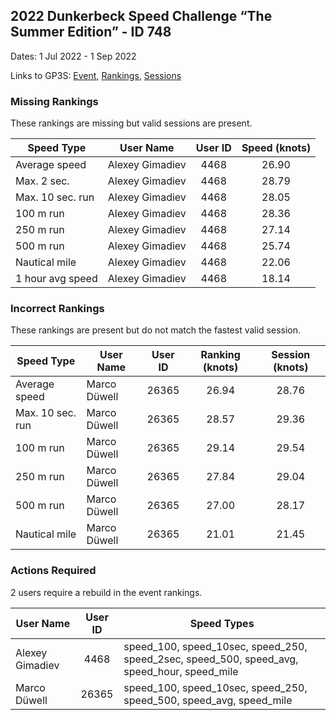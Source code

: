 ## 2022 Dunkerbeck Speed Challenge “The Summer Edition” - ID 748

Dates: 1 Jul 2022 - 1 Sep 2022

Links to GP3S: [Event](https://www.gps-speedsurfing.com/default.aspx?mnu=event&val=748), [Rankings](https://www.gps-speedsurfing.com/default.aspx?mnu=eventranking&val=748), [Sessions](https://www.gps-speedsurfing.com/default.aspx?mnu=eventsessions&val=748)

### Missing Rankings

These rankings are missing but valid sessions are present.

| Speed Type | User Name | User ID | Speed (knots) |
| ---------- | --------- | :-----: | :-----------: |
| Average speed | Alexey Gimadiev | 4468 | 26.90 |
| Max. 2 sec. | Alexey Gimadiev | 4468 | 28.79 |
| Max. 10 sec. run | Alexey Gimadiev | 4468 | 28.05 |
| 100 m run | Alexey Gimadiev | 4468 | 28.36 |
| 250 m run | Alexey Gimadiev | 4468 | 27.14 |
| 500 m run | Alexey Gimadiev | 4468 | 25.74 |
| Nautical mile | Alexey Gimadiev | 4468 | 22.06 |
| 1 hour avg speed | Alexey Gimadiev | 4468 | 18.14 |

### Incorrect Rankings

These rankings are present but do not match the fastest valid session.

| Speed Type | User Name | User ID | Ranking (knots) | Session (knots) |
| ---------- | --------- | :-----: | :-------------: | :-------------: |
| Average speed | Marco Düwell | 26365 | 26.94 | 28.76 |
| Max. 10 sec. run | Marco Düwell | 26365 | 28.57 | 29.36 |
| 100 m run | Marco Düwell | 26365 | 29.14 | 29.54 |
| 250 m run | Marco Düwell | 26365 | 27.84 | 29.04 |
| 500 m run | Marco Düwell | 26365 | 27.00 | 28.17 |
| Nautical mile | Marco Düwell | 26365 | 21.01 | 21.45 |

### Actions Required

2 users require a rebuild in the event rankings.

| User Name | User ID | Speed Types |
| --------- | :-----: | ----------- |
| Alexey Gimadiev | 4468 | speed_100, speed_10sec, speed_250, speed_2sec, speed_500, speed_avg, speed_hour, speed_mile |
| Marco Düwell | 26365 | speed_100, speed_10sec, speed_250, speed_500, speed_avg, speed_mile |
